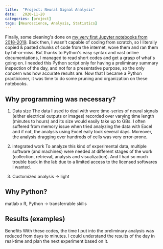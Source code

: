 ```yaml
---
title:  "Project: Neural Signal Analysis"
date:   2020-11-20
categories: [project]
tags: [Neuroscience, Analysis, Statistics]
---
```


Finally, some cleaning's done on [my very first Jupyter notebooks from 2018-2019](https://github.com/soyhyoj/PGlab). Back then, I wasn't capable of coding from scratch, so I literally copied & pasted chunks of code from the internet, wove them and ran them by hit-or-miss. But thanks to Python's easy syntax and vast online documentations, I managed to read short codes and get a grasp of what's going on. I needed this Python script only for having a preliminary summary inspection of the day, and not for a presentative purpose, so the only concern was how accurate results are. Now that I became a Python practicioner, it was time to do some pruning and organization on these notebooks.

## Why programming was necessary?

1. Data size
    The data I used to deal with were time-series of neural signals (either electrical outputs or images) recorded over varying time length (minutes to hours) and its size would easily take up to GBs. I often suffered from memory issue when tried analyzing the data with Excel and if not, the analysis using Excel eaily took several days. Moreover, the analysis dragging over hundreds of cells was very error-prone.

2. integrated work
    To analyze this kind of experimental data, multiple software (and machines) were needed at different stages of the work (collection, retrieval, analysis and visualization). And I had so much trouble back in the lab due to a limited access to the licensed softwares I wanted.

3. Customized analysis -> light

## Why Python?

matlab x
R, Python -> transferrable skills


## Results (examples)



Benefits
With these codes, the time I put into the preliminary analysis was reduced from days to minutes. I could understand the results of the day in real-time and plan the next experiment based on it.